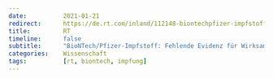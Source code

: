 ```yaml
---
date:          2021-01-21
redirect:      https://de.rt.com/inland/112148-biontechpfizer-impfstoff-fehlende-evidenz-fur/
title:         RT
timeline:      false
subtitle:      "BioNTech/Pfizer-Impfstoff: Fehlende Evidenz für Wirksamkeit bei älteren Menschen"
categories:    Wissenschaft
tags:          [rt, biontech, impfung]
---
```

